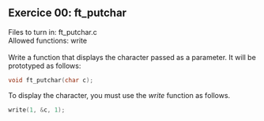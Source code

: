 ## Exercice 00: ft_putchar

Files to turn in: ft_putchar.c
<br>
Allowed functions: write
<br><br>
Write a function that displays the character passed as a parameter.
It will be prototyped as follows:
```c
void ft_putchar(char c);
```
To display the character, you must use the _write_ function as follows.
```c
write(1, &c, 1);
```
